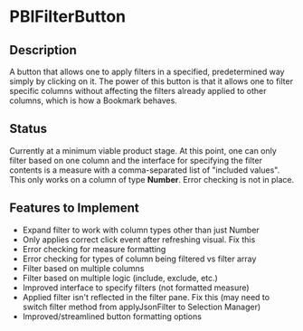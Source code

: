 # PBIFilterButton

## Description
A button that allows one to apply filters in a specified, predetermined way simply by clicking on it. The power of this button is that it allows one to filter specific columns without affecting the filters already applied to other columns, which is how a Bookmark behaves.

## Status
Currently at a minimum viable product stage. At this point, one can only filter based on one column and the interface for specifying the filter contents is a measure with a comma-separated list of "included values". This only works on a column of type **Number**. Error checking is not in place.

## Features to Implement
- Expand filter to work with column types other than just Number
- Only applies correct click event after refreshing visual. Fix this
- Error checking for measure formatting
- Error checking for types of column being filtered vs filter array
- Filter based on multiple columns
- Filter based on multiple logic (include, exclude, etc.)
- Improved interface to specify filters (not formatted measure)
- Applied filter isn't reflected in the filter pane. Fix this (may need to switch filter method from applyJsonFilter to Selection Manager)
- Improved/streamlined button formatting options
